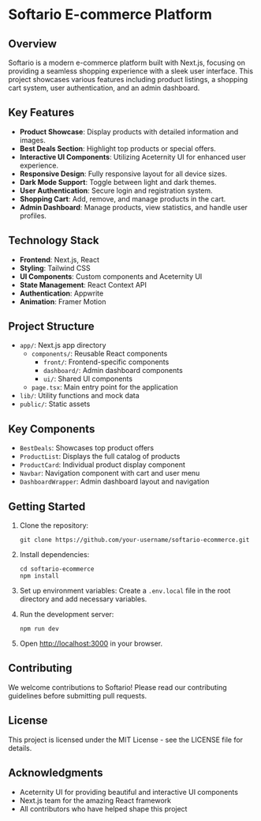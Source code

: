 # Softario E-commerce Platform

## Overview

Softario is a modern e-commerce platform built with Next.js, focusing on providing a seamless shopping experience with a sleek user interface. This project showcases various features including product listings, a shopping cart system, user authentication, and an admin dashboard.

## Key Features

- **Product Showcase**: Display products with detailed information and images.
- **Best Deals Section**: Highlight top products or special offers.
- **Interactive UI Components**: Utilizing Aceternity UI for enhanced user experience.
- **Responsive Design**: Fully responsive layout for all device sizes.
- **Dark Mode Support**: Toggle between light and dark themes.
- **User Authentication**: Secure login and registration system.
- **Shopping Cart**: Add, remove, and manage products in the cart.
- **Admin Dashboard**: Manage products, view statistics, and handle user profiles.

## Technology Stack

- **Frontend**: Next.js, React
- **Styling**: Tailwind CSS
- **UI Components**: Custom components and Aceternity UI
- **State Management**: React Context API
- **Authentication**: Appwrite
- **Animation**: Framer Motion

## Project Structure

- `app/`: Next.js app directory
  - `components/`: Reusable React components
    - `front/`: Frontend-specific components
    - `dashboard/`: Admin dashboard components
    - `ui/`: Shared UI components
  - `page.tsx`: Main entry point for the application
- `lib/`: Utility functions and mock data
- `public/`: Static assets

## Key Components

- `BestDeals`: Showcases top product offers
- `ProductList`: Displays the full catalog of products
- `ProductCard`: Individual product display component
- `Navbar`: Navigation component with cart and user menu
- `DashboardWrapper`: Admin dashboard layout and navigation

## Getting Started

1. Clone the repository:
   ```
   git clone https://github.com/your-username/softario-ecommerce.git
   ```

2. Install dependencies:
   ```
   cd softario-ecommerce
   npm install
   ```

3. Set up environment variables:
   Create a `.env.local` file in the root directory and add necessary variables.

4. Run the development server:
   ```
   npm run dev
   ```

5. Open [http://localhost:3000](http://localhost:3000) in your browser.

## Contributing

We welcome contributions to Softario! Please read our contributing guidelines before submitting pull requests.

## License

This project is licensed under the MIT License - see the LICENSE file for details.

## Acknowledgments

- Aceternity UI for providing beautiful and interactive UI components
- Next.js team for the amazing React framework
- All contributors who have helped shape this project
